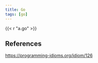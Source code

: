 ```yaml
---
title: Go
tags: [go]
---
```


{{< r "a.go" >}}

## References

<https://programming-idioms.org/idiom/126>
